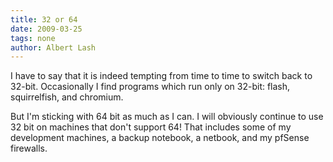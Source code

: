 ```yaml
---
title: 32 or 64 
date: 2009-03-25
tags: none
author: Albert Lash
---
```

I have to say that it is indeed tempting from time to time to switch back to 32-bit. Occasionally I find programs which run only on 32-bit: flash, squirrelfish, and chromium.

But I'm sticking with 64 bit as much as I can. I will obviously continue to use 32 bit on machines that don't support 64! That includes some of my development machines, a backup notebook, a netbook, and my pfSense firewalls.

